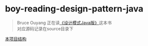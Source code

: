 # boy-reading-design-pattern-java
> Bruce Ouyang 正在读[《设计模式Java版》](http://gof.quanke.name/)这本书  
> 对应源码记录在source目录下

[本项目结构](source/README.md)
